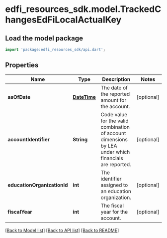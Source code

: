 # edfi_resources_sdk.model.TrackedChangesEdFiLocalActualKey

## Load the model package
```dart
import 'package:edfi_resources_sdk/api.dart';
```

## Properties
Name | Type | Description | Notes
------------ | ------------- | ------------- | -------------
**asOfDate** | [**DateTime**](DateTime.md) | The date of the reported amount for the account. | [optional] 
**accountIdentifier** | **String** | Code value for the valid combination of account dimensions by LEA under which financials are reported. | [optional] 
**educationOrganizationId** | **int** | The identifier assigned to an education organization. | [optional] 
**fiscalYear** | **int** | The fiscal year for the account. | [optional] 

[[Back to Model list]](../README.md#documentation-for-models) [[Back to API list]](../README.md#documentation-for-api-endpoints) [[Back to README]](../README.md)


